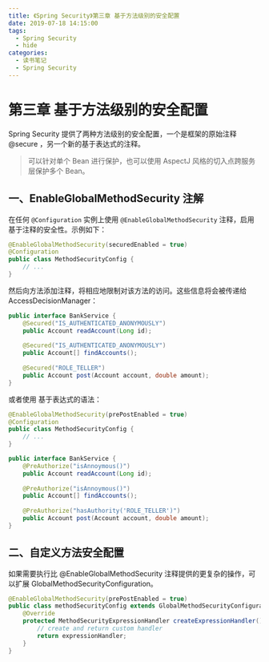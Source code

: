 ```yaml
---
title: 《Spring Security》第三章 基于方法级别的安全配置
date: 2019-07-18 14:15:00
tags:
  - Spring Security
  - hide
categories:
  - 读书笔记
  - Spring Security
---
```


# 第三章 基于方法级别的安全配置

Spring Security 提供了两种方法级别的安全配置，一个是框架的原始注释 @secure ，另一个新的基于表达式的注释。

> 可以针对单个 Bean 进行保护，也可以使用 AspectJ 风格的切入点跨服务层保护多个 Bean。

## 一、EnableGlobalMethodSecurity 注解

在任何 `@Configuration` 实例上使用 `@EnableGlobalMethodSecurity` 注释，启用基于注释的安全性。示例如下：

```java
@EnableGlobalMethodSecurity(securedEnabled = true)
@Configuration
public class MethodSecurityConfig {
    // ...
}
```

然后向方法添加注释，将相应地限制对该方法的访问。这些信息将会被传递给 AccessDecisionManager：

```java
public interface BankService {
    @Secured("IS_AUTHENTICATED_ANONYMOUSLY")
    public Account readAccount(Long id);
    
    @Secured("IS_AUTHENTICATED_ANONYMOUSLY")
    public Account[] findAccounts();
    
    @Secured("ROLE_TELLER")
    public Account post(Account account, double amount);
}
```

或者使用 基于表达式的语法：

```java
@EnableGlobalMethodSecurity(prePostEnabled = true)
@Configuration
public class MethodSecurityConfig {
    // ...
}
```

```java
public interface BankService {
    @PreAuthorize("isAnnoymous()")
    public Account readAccount(Long id);
    
    @PreAuthorize("isAnnoymous()")
    public Account[] findAccounts();
    
    @PreAuthorize("hasAuthority('ROLE_TELLER')")
    public Account post(Account account, double amount);
}
```

## 二、自定义方法安全配置

如果需要执行比 @EnableGlobalMethodSecurity 注释提供的更复杂的操作，可以扩展 GlobalMethodSecurityConfiguration。

```java
@EnableGlobalMethodSecurity(prePostEnabled = true)
public class methodSecurityConfig extends GlobalMethodSecurityConfiguration {
    @Override
    protected MethodSecurityExpressionHandler createExpressionHandler(){
        // create and return custom handler
        return expressionHandler;
    }
}
```

